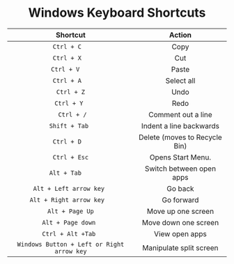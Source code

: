<center><h1>Windows Keyboard Shortcuts</h1>    

  

| Shortcut                    | Action                        |
|:---------------------------:|:-----------------------------:|
| `Ctrl + C  `                | Copy                          |
|` Ctrl + X   `               | Cut                           |
|` Ctrl + V    `              | Paste                         |
| `Ctrl + A  `                | Select all                    |
|` Ctrl + Z `                 | Undo                          |
| `Ctrl + Y `                 | Redo                          |
|` Ctrl + /`                  | Comment out a line            |
| `Shift + Tab `              | Indent a line backwards       |
| `Ctrl + D  `                | Delete (moves to Recycle Bin) |
| `Ctrl + Esc`                | Opens Start Menu.             |
| `Alt + Tab   `              | Switch between open apps      |
| `Alt + Left arrow key `     | Go back                       |
| `Alt + Right arrow key  `   | Go forward                    |
|` Alt + Page Up `            | Move up one screen            |
| `Alt + Page down `          | Move down one screen          |
| `Ctrl + Alt +Tab `          | View open apps                |
|` Windows Button + Left or Right arrow key `| Manipulate split screen       |</center>